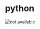 # python

<img src="https://encrypted-tbn0.gstatic.com/images?q=tbn:ANd9GcQKSxXQNXMgUnL9YqMaERvKdGdvgvUI6R9LiFHX7A83pDHgQCWlsN4KZrQDtY7fs0mVVg0&usqp=CAU" alt="not available" />
